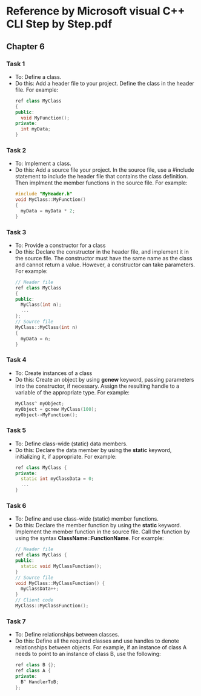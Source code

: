 Reference by Microsoft visual C++ CLI Step by Step.pdf
======================================================

## Chapter 6

### Task 1
* To: Define a class.
* Do this:
  Add a header file to your project. Define the class in the
  header file. For example:
  ```cpp
  ref class MyClass
  {
  public:
    void MyFunction();
  private:
    int myData;
  }
  ```

### Task 2
* To: Implement a class.
* Do this:
  Add a source file your project. In the source file, use a
  #include statement to include the header file that contains
  the class definition. Then implment the member
  functions in the source file. For example:
  ```cpp
  #include "MyHeader.h"
  void MyClass::MyFunction()
  {
    myData = myData * 2;
  }
  ```

### Task 3
* To: Provide a constructor for a class
* Do this:
  Declare the constructor in the header file, and implement
  it in the source file. The constructor must have the same
  name as the class and cannot return a value. However, a
  constructor can take parameters. For example:
  ```cpp
  // Header file
  ref class MyClass
  {
  public:
    MyClass(int n);
	...
  };
  // Source file
  MyClass::MyClass(int n)
  {
    myData = n;
  }
  ```

### Task 4
* To: Create instances of a class
* Do this:
  Create an object by using **gcnew** keyword, passing
  parameters into the constructor, if necessary. Assign the
  resulting handle to a variable of the appropriate type. For
  example:
  ```cpp
  MyClass^ myObject;
  myObject = gcnew MyClass(100);
  myObject->MyFunction();
  ```

### Task 5
* To: Define class-wide (static) data members.
* Do this:
  Declare the data member by using the **static** keyword,
  initializing it, if appropriate. For example:
  ```cpp
  ref class MyClass {
  private:
    static int myClassData = 0;
	...
  }
  ```

### Task 6
* To: Define and use class-wide (static) member functions.
* Do this:
  Declare the member function by using the **static**
  keyword. Implement the member function in the
  source file. Call the function by using the syntax
  **ClassName::FunctionName**. For example:
  ```cpp
  // Header file
  ref class MyClass {
  public:
    static void MyClassFunction();
  }
  // Source file
  void MyClass::MyClassFunction() {
    myClassData++;
  }
  // Client code
  MyClass::MyClassFunction();
  ```

### Task 7
* To: Define relationships between classes.
* Do this:
  Define all the required classes and use handles to denote
  relationships between objects. For example, if an instance
  of class A needs to point to an instance of class B, use the
  following:
  ```cpp
  ref class B {};
  ref class A {
  private:
    B^ HandlerToB;
  };
  ```